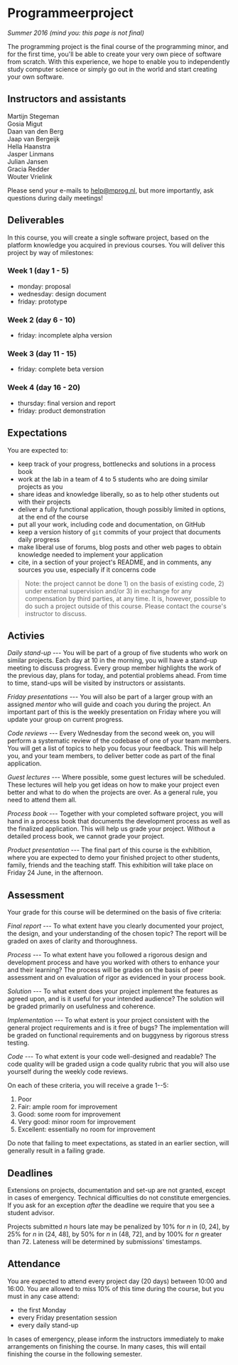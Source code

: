 # Programmeerproject

*Summer 2016 (mind you: this page is not final)*

The programming project is the final course of the programming minor, and for the first time, you'll be able to create your very own piece of software from scratch. With this experience, we hope to enable you to independently study computer science or simply go out in the world and start creating your own software.

## Instructors and assistants

Martijn Stegeman  
Gosia Migut  
Daan van den Berg  
Jaap van Bergeijk  
Hella Haanstra  
Jasper Linmans  
Julian Jansen  
Gracia Redder  
Wouter Vrielink

Please send your e-mails to <help@mprog.nl>, but more importantly, ask questions during daily meetings!

## Deliverables

In this course, you will create a single software project, based on the platform knowledge you acquired in previous courses. You will deliver this project by way of milestones:

### Week 1 (day 1 - 5)

- monday: proposal
- wednesday: design document
- friday: prototype

### Week 2 (day 6 - 10)

- friday: incomplete alpha version

### Week 3 (day 11 - 15)

- friday: complete beta version

### Week 4 (day 16 - 20)

- thursday: final version and report
- friday: product demonstration

## Expectations

You are expected to:

- keep track of your progress, bottlenecks and solutions in a process book
- work at the lab in a team of 4 to 5 students who are doing similar projects as you
- share ideas and knowledge liberally, so as to help other students out with their projects
- deliver a fully functional application, though possibly limited in options, at the end of the course
- put all your work, including code and documentation, on GitHub
- keep a version history of `git` commits of your project that documents daily progress
- make liberal use of forums, blog posts and other web pages to obtain knowledge needed to implement your application
- cite, in a section of your project's README, and in comments, any sources you use, especially if it concerns code

> Note: the project cannot be done 1) on the basis of existing code, 2) under external supervision and/or 3) in exchange for any compensation by third parties, at any time. It is, however, possible to do such a project outside of this course. Please contact the course's instructor to discuss.

## Activies

*Daily stand-up* --- You will be part of a group of five students who work on similar projects. Each day at 10 in the morning, you will have a stand-up meeting to discuss progress. Every group member highlights the work of the previous day, plans for today, and potential problems ahead. From time to time, stand-ups will be visited by instructors or assistants.

*Friday presentations* --- You will also be part of a larger group with an assigned *mentor* who will guide and coach you during the project. An important part of this is the weekly presentation on Friday where you will update your group on current progress.

*Code reviews* --- Every Wednesday from the second week on, you will perform a systematic review of the codebase of one of your team members. You will get a list of topics to help you focus your feedback. This will help you, and your team members, to deliver better code as part of the final application.

*Guest lectures* --- Where possible, some guest lectures will be scheduled. These lectures will help you get ideas on how to make your project even better and what to do when the projects are over. As a general rule, you need to attend them all.

*Process book* --- Together with your completed software project, you will hand in a process book that documents the development process as well as the finalized application. This will help us grade your project. Without a detailed process book, we cannot grade your project.

*Product presentation* --- The final part of this course is the exhibition, where you are expected to demo your finished project to other students, family, friends and the teaching staff. This exhibition will take place on Friday 24 June, in the afternoon.

## Assessment

Your grade for this course will be determined on the basis of five criteria:

*Final report* --- To what extent have you clearly documented your project, the design, and your understanding of the chosen topic? The report will be graded on axes of clarity and thoroughness.

*Process* --- To what extent have you followed a rigorous design and development process and have you worked with others to enhance your and their learning? The process will be grades on the basis of peer assessment and on evaluation of rigor as evidenced in your process book.

*Solution* --- To what extent does your project implement the features as agreed upon, and is it useful for your intended audience? The solution will be graded primarily on usefulness and coherence.

*Implementation* --- To what extent is your project consistent with the general project requirements and is it free of bugs? The implementation will be graded on functional requirements and on buggyness by rigorous stress testing. 

*Code* --- To what extent is your code well-designed and readable? The code quality will be graded usign a code quality rubric that you will also use yourself during the weekly code reviews.

On each of these criteria, you will receive a grade 1--5:

1. Poor
2. Fair: ample room for improvement
3. Good: some room for improvement
4. Very good: minor room for improvement
5. Excellent: essentially no room for improvement

Do note that failing to meet expectations, as stated in an earlier section, will generally result in a failing grade.

## Deadlines

Extensions on projects, documentation and set-up are not granted, except in cases of emergency. Technical difficulties do not constitute emergencies. If you ask for an exception *after* the deadline we require that you see a student advisor.

Projects submitted *n* hours late may be penalized by 10% for *n* in (0, 24], by 25% for *n* in (24, 48], by 50% for *n* in (48, 72], and by 100% for *n* greater than 72. Lateness will be determined by submissions' timestamps.

## Attendance

You are expected to attend every project day (20 days) between 10:00 and 16:00. You are allowed to miss 10% of this time during the course, but you must in any case attend:

- the first Monday
- every Friday presentation session
- every daily stand-up

In cases of emergency, please inform the instructors immediately to make arrangements on finishing the course. In many cases, this will entail finishing the course in the following semester.
